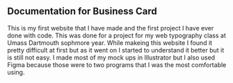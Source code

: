 ## Documentation for Business Card

This is my first website that I have made and the first project I have ever done with code. This was done for a project for my web typography class at Umass Dartmouth sophmore year. While makeing this website I found it pretty difficult at first but as it went on I started to understand it better but it is still not easy. I made most of my mock ups in Illustrator but I also used Figma because those were to two programs that I was the most comfortable using.